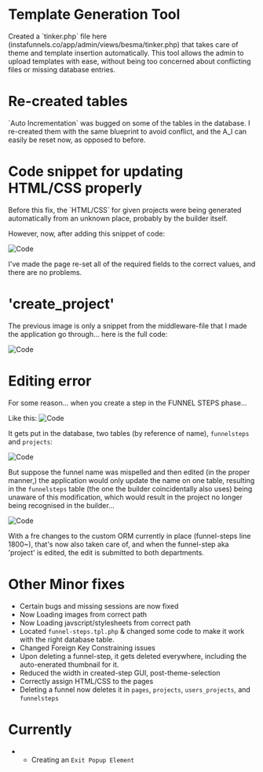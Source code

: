 # Template Generation Tool

<p>Created a `tinker.php` file here (instafunnels.co/app/admin/views/besma/tinker.php) that takes care of 
theme and template insertion automatically. This tool allows the admin to upload templates with ease, without being
too concerned about conflicting files or missing database entries.</p>

# Re-created tables

<p>`Auto Incrementation` was bugged on some of the tables in the database. I re-created them
with the same blueprint to avoid conflict, and the A_I can easily be reset now, as opposed to before.</p>


# Code snippet for updating HTML/CSS properly

<p>Before this fix, the `HTML/CSS` for given projects were being generated automatically from an unknown place, 
probably by the builder itself. 

However, now, after adding this snippet of code:

![Code](http://image.prntscr.com/image/a6fdde6af8884ba0b19488666309407c.png)


I've made the page re-set all of the required fields to the correct values, and there are no problems.</p>


# 'create_project'

<p>The previous image is only a snippet from the middleware-file that I made the application go through... here is the full code:


![Code](http://image.prntscr.com/image/82eb820c539c45cf9d79d79ab6f25d7a.png)

</p>


# Editing error

<p>For some reason... when you create a step in the <or>FUNNEL STEPS</bl> phase...

Like this:
![Code](http://image.prntscr.com/image/10aae3a93cd24005b6909e7cf143ca2f.png)

It gets put in the database, two tables (by reference of name), `funnelsteps` and `projects`:

![Code](http://image.prntscr.com/image/0124d30d259042ab95a74cf412d257e4.png)

But suppose the funnel name was mispelled and then edited (in the proper manner,) the application
would only update the name on one table, resulting in the `funnelsteps` table (the one the builder
coincidentally also uses) being unaware of this modification, which would result in the project
no longer being recognised in the builder...


![Code](http://image.prntscr.com/image/e3b4965debc74f58a64a8e9eabd03d7e.png)


With a fre changes to the custom <bl>ORM</bl> currently in place (funnel-steps line 1800~), that's now also taken care of, 
and when the funnel-step aka 'project' is edited, the edit is submitted to both departments.


</p>

# Other Minor fixes

* Certain bugs and missing sessions are now fixed
* Now Loading images from correct path
* Now Loading javscript/stylesheets from correct path
* Located `funnel-steps.tpl.php` & changed some code to make it work with the right database table.
* Changed Foreign Key Constraining issues
* Upon deleting a funnel-step, it gets deleted everywhere, including the auto-enerated thumbnail for it.
* Reduced the width in created-step GUI, post-theme-selection
* Correctly assign HTML/CSS to the pages
* Deleting a funnel now deletes it in `pages`, `projects`, `users_projects`, and `funnelsteps`



# Currently

* - Creating an `Exit Popup Element`
